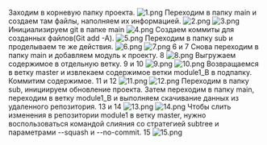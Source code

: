 Заходим в корневую папку проекта.
![1.png](/img/Subtree/1.jpg "1.jpg")
Переходим в папку main и создаем там файлы, наполняем их информацией.
![2.png](/img/Subtree/2.jpg "2.jpg")
![3.png](/img/Subtree/3.jpg "3.jpg")
Инициализируем git в папке main
![4.png](/img/Subtree/4.jpg "4.jpg")
Создаем коммиты для созданных файлов(Git add -A).
![5.png](/img/Subtree/5.jpg "5.jpg")
Переходим в папку sub и проделываем те же действия.
![6.png](/img/Subtree/6.jpg "6.jpg")
![7.png](/img/Subtree/7.jpg "7.jpg")
6 и 7
Снова переходим в папку main и добавляем модуль к проекту.
8
![8.png](/img/Subtree/8.jpg "8.jpg")
Выгружаем содержимое в отдельную ветку.
9 и 10
![9.png](/img/Subtree/9.jpg "9.jpg")
![10.png](/img/Subtree/10.jpg "10.jpg")
Возвращаемся в ветку master и извлекаем содержимое ветки module1_B в подпапку. Коммитим содержимое.
11 и 12
![11.png](/img/Subtree/11.jpg "11.jpg")
![12.png](/img/Subtree/12.jpg "12.jpg")
Переходим в папку sub, инициируем обновление проекта. Затем переходим в папку main, переходим в ветку module1_B и выполняем скачивание данных из удаленного репозитория.
13 и 14
![13.png](/img/Subtree/13.jpg "13.jpg")
![14.png](/img/Subtree/14.jpg "14.jpg")
Чтобы слить изменения в репозитории module1 в ветку master, нужно воспользоваться командой слияния со стратегией subtree и параметрами --squash и --no-commit.
15
![15.png](/img/Subtree/15.jpg "15.jpg")